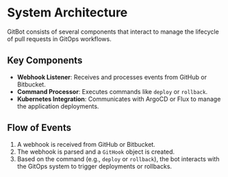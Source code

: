 # System Architecture

GitBot consists of several components that interact to manage the lifecycle of pull requests in GitOps workflows.

## Key Components

- **Webhook Listener**: Receives and processes events from GitHub or Bitbucket.
- **Command Processor**: Executes commands like `deploy` or `rollback`.
- **Kubernetes Integration**: Communicates with ArgoCD or Flux to manage the application deployments.

## Flow of Events

1. A webhook is received from GitHub or Bitbucket.
2. The webhook is parsed and a `GitHook` object is created.
3. Based on the command (e.g., `deploy` or `rollback`), the bot interacts with the GitOps system to trigger deployments or rollbacks.
